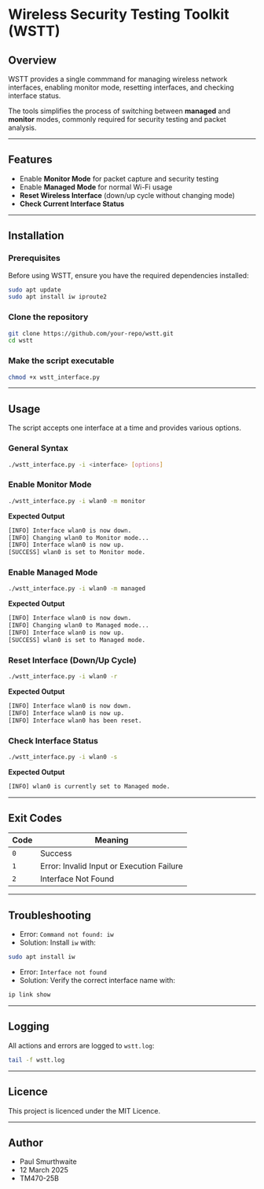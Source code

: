 # Wireless Security Testing Toolkit (WSTT)

## **Overview**
WSTT provides a single commmand for managing wireless network interfaces, enabling monitor mode, resetting interfaces, and checking interface status.

The tools simplifies the process of switching between **managed** and **monitor** modes, commonly required for security testing and packet analysis.

---

## **Features**
- Enable **Monitor Mode** for packet capture and security testing  
- Enable **Managed Mode** for normal Wi-Fi usage  
- **Reset Wireless Interface** (down/up cycle without changing mode)  
- **Check Current Interface Status**  

---

## **Installation**
### **Prerequisites**
Before using WSTT, ensure you have the required dependencies installed:
```bash
sudo apt update
sudo apt install iw iproute2
```

### Clone the repository
```bash
git clone https://github.com/your-repo/wstt.git
cd wstt
```

### Make the script executable
```bash
chmod +x wstt_interface.py
```

---

## **Usage**
The script accepts one interface at a time and provides various options.

### General Syntax
```bash
./wstt_interface.py -i <interface> [options]
```

### Enable Monitor Mode
```bash
./wstt_interface.py -i wlan0 -m monitor
```

**Expected Output**
```bash
[INFO] Interface wlan0 is now down.
[INFO] Changing wlan0 to Monitor mode...
[INFO] Interface wlan0 is now up.
[SUCCESS] wlan0 is set to Monitor mode.
```

### Enable Managed Mode
```bash
./wstt_interface.py -i wlan0 -m managed
```

**Expected Output**
```bash
[INFO] Interface wlan0 is now down.
[INFO] Changing wlan0 to Managed mode...
[INFO] Interface wlan0 is now up.
[SUCCESS] wlan0 is set to Managed mode.
```

### Reset Interface (Down/Up Cycle)
```bash
./wstt_interface.py -i wlan0 -r
```

**Expected Output**
```bash
[INFO] Interface wlan0 is now down.
[INFO] Interface wlan0 is now up.
[INFO] Interface wlan0 has been reset.
```

### Check Interface Status
```bash
./wstt_interface.py -i wlan0 -s
```

**Expected Output**
```bash
[INFO] wlan0 is currently set to Managed mode.
```

---

## **Exit Codes**
| Code | Meaning                                   |
| ---- | ----------------------------------------- |
| `0`  | Success                                   |
| `1`  | Error: Invalid Input or Execution Failure |
| `2`  | Interface Not Found                       |

---

## **Troubleshooting**
- Error: ```Command not found: iw```
- Solution: Install ```iw``` with:
```bash
sudo apt install iw
```

- Error: ```Interface not found```
- Solution: Verify the correct interface name with:
```bash
ip link show
```

---

## **Logging**
All actions and errors are logged to ```wstt.log```:
```bash
tail -f wstt.log
```

---

## **Licence**
This project is licenced under the MIT Licence.

---

## **Author**
- Paul Smurthwaite
- 12 March 2025
- TM470-25B
